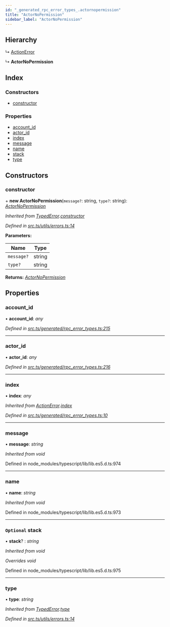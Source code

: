 ```yaml
---
id: "_generated_rpc_error_types_.actornopermission"
title: "ActorNoPermission"
sidebar_label: "ActorNoPermission"
---
```


## Hierarchy

  ↳ [ActionError](_generated_rpc_error_types_.actionerror.md)

  ↳ **ActorNoPermission**

## Index

### Constructors

* [constructor](_generated_rpc_error_types_.actornopermission.md#constructor)

### Properties

* [account_id](_generated_rpc_error_types_.actornopermission.md#account_id)
* [actor_id](_generated_rpc_error_types_.actornopermission.md#actor_id)
* [index](_generated_rpc_error_types_.actornopermission.md#index)
* [message](_generated_rpc_error_types_.actornopermission.md#message)
* [name](_generated_rpc_error_types_.actornopermission.md#name)
* [stack](_generated_rpc_error_types_.actornopermission.md#optional-stack)
* [type](_generated_rpc_error_types_.actornopermission.md#type)

## Constructors

###  constructor

\+ **new ActorNoPermission**(`message?`: string, `type?`: string): *[ActorNoPermission](_generated_rpc_error_types_.actornopermission.md)*

*Inherited from [TypedError](_utils_errors_.typederror.md).[constructor](_utils_errors_.typederror.md#constructor)*

*Defined in [src.ts/utils/errors.ts:14](https://github.com/nearprotocol/nearlib/blob/36a8ddc/src.ts/utils/errors.ts#L14)*

**Parameters:**

Name | Type |
------ | ------ |
`message?` | string |
`type?` | string |

**Returns:** *[ActorNoPermission](_generated_rpc_error_types_.actornopermission.md)*

## Properties

###  account_id

• **account_id**: *any*

*Defined in [src.ts/generated/rpc_error_types.ts:215](https://github.com/nearprotocol/nearlib/blob/36a8ddc/src.ts/generated/rpc_error_types.ts#L215)*

___

###  actor_id

• **actor_id**: *any*

*Defined in [src.ts/generated/rpc_error_types.ts:216](https://github.com/nearprotocol/nearlib/blob/36a8ddc/src.ts/generated/rpc_error_types.ts#L216)*

___

###  index

• **index**: *any*

*Inherited from [ActionError](_generated_rpc_error_types_.actionerror.md).[index](_generated_rpc_error_types_.actionerror.md#index)*

*Defined in [src.ts/generated/rpc_error_types.ts:10](https://github.com/nearprotocol/nearlib/blob/36a8ddc/src.ts/generated/rpc_error_types.ts#L10)*

___

###  message

• **message**: *string*

*Inherited from void*

Defined in node_modules/typescript/lib/lib.es5.d.ts:974

___

###  name

• **name**: *string*

*Inherited from void*

Defined in node_modules/typescript/lib/lib.es5.d.ts:973

___

### `Optional` stack

• **stack**? : *string*

*Inherited from void*

*Overrides void*

Defined in node_modules/typescript/lib/lib.es5.d.ts:975

___

###  type

• **type**: *string*

*Inherited from [TypedError](_utils_errors_.typederror.md).[type](_utils_errors_.typederror.md#type)*

*Defined in [src.ts/utils/errors.ts:14](https://github.com/nearprotocol/nearlib/blob/36a8ddc/src.ts/utils/errors.ts#L14)*
